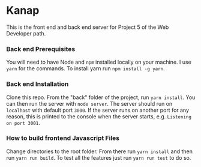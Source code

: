 # Kanap

This is the front end and back end server for Project 5 of the Web Developer path.

### Back end Prerequisites

You will need to have Node and `npm` installed locally on your machine. I use `yarn` for the commands.
To install yarn run `npm install -g yarn`.

### Back end Installation

Clone this repo. From the "back" folder of the project, run `yarn install`. You
can then run the server with `node server`.
The server should run on `localhost` with default port `3000`. If the
server runs on another port for any reason, this is printed to the
console when the server starts, e.g. `Listening on port 3001`.

### How to build frontend Javascript Files

Change directories to the root folder. From there run `yarn install` and then run `yarn run build`.
To test all the features just run `yarn run test` to do so.
